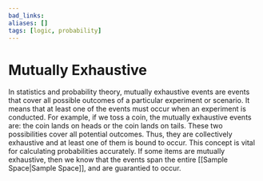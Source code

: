 ```yaml
---
bad_links: 
aliases: []
tags: [logic, probability]
---
```

# Mutually Exhaustive

In statistics and probability theory, mutually exhaustive events are events that cover all possible outcomes of a particular experiment or scenario. It means that at least one of the events must occur when an experiment is conducted. For example, if we toss a coin, the mutually exhaustive events are: the coin lands on heads or the coin lands on tails. These two possibilities cover all potential outcomes. Thus, they are collectively exhaustive and at least one of them is bound to occur. This concept is vital for calculating probabilities accurately. If some items are mutually exhaustive, then we know that the events span the entire [[Sample Space|Sample Space]], and are guarantied to occur.